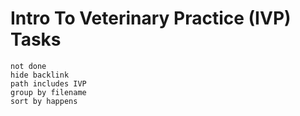 # Intro To Veterinary Practice (IVP) Tasks
```tasks
not done
hide backlink
path includes IVP
group by filename
sort by happens
```